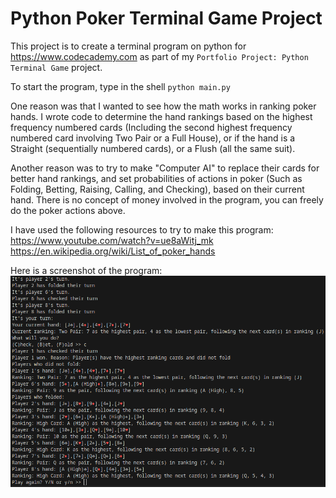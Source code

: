 # Python Poker Terminal Game Project
This project is to create a terminal program on python for https://www.codecademy.com as part of my `Portfolio Project: Python Terminal Game` project.

To start the program, type in the shell `python main.py`

One reason was that I wanted to see how the math works in ranking poker hands. I wrote code to determine the hand rankings based on the highest frequency numbered cards (Including the second highest frequency numbered card involving Two Pair or a Full House), or if the hand is a Straight (sequentially numbered cards), or a Flush (all the same suit).

Another reason was to try to make "Computer AI" to replace their cards for better hand rankings,
and set probabilities of actions in poker (Such as Folding, Betting, Raising, Calling, and Checking),
based on their current hand. There is no concept of money involved in the program, you can freely do the poker actions above.

I have used the following resources to try to make this program:
https://www.youtube.com/watch?v=ue8aWitj_mk
https://en.wikipedia.org/wiki/List_of_poker_hands

Here is a screenshot of the program:
![](GameScreenshot.png)